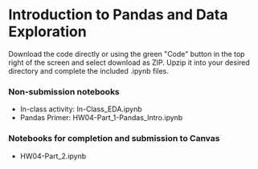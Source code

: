 # Introduction to Pandas and Data Exploration

Download the code directly or using the green "Code" button in the top right of the screen and select download as ZIP.
Upzip it into your desired directory and complete the included .ipynb files.

### Non-submission notebooks
- In-class activity: In-Class_EDA.ipynb
- Pandas Primer: HW04-Part_1-Pandas_Intro.ipynb

### Notebooks for completion and submission to Canvas
- HW04-Part_2.ipynb
